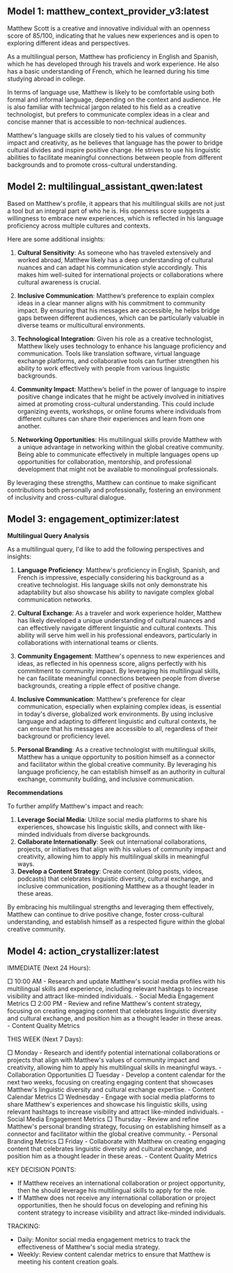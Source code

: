 

## Model 1: matthew_context_provider_v3:latest

Matthew Scott is a creative and innovative individual with an openness score of 85/100, indicating that he values new experiences and is open to exploring different ideas and perspectives.

As a multilingual person, Matthew has proficiency in English and Spanish, which he has developed through his travels and work experience. He also has a basic understanding of French, which he learned during his time studying abroad in college.

In terms of language use, Matthew is likely to be comfortable using both formal and informal language, depending on the context and audience. He is also familiar with technical jargon related to his field as a creative technologist, but prefers to communicate complex ideas in a clear and concise manner that is accessible to non-technical audiences.

Matthew's language skills are closely tied to his values of community impact and creativity, as he believes that language has the power to bridge cultural divides and inspire positive change. He strives to use his linguistic abilities to facilitate meaningful connections between people from different backgrounds and to promote cross-cultural understanding.

## Model 2: multilingual_assistant_qwen:latest

Based on Matthew's profile, it appears that his multilingual skills are not just a tool but an integral part of who he is. His openness score suggests a willingness to embrace new experiences, which is reflected in his language proficiency across multiple cultures and contexts.

Here are some additional insights:

1. **Cultural Sensitivity**: As someone who has traveled extensively and worked abroad, Matthew likely has a deep understanding of cultural nuances and can adapt his communication style accordingly. This makes him well-suited for international projects or collaborations where cultural awareness is crucial.

2. **Inclusive Communication**: Matthew’s preference to explain complex ideas in a clear manner aligns with his commitment to community impact. By ensuring that his messages are accessible, he helps bridge gaps between different audiences, which can be particularly valuable in diverse teams or multicultural environments.

3. **Technological Integration**: Given his role as a creative technologist, Matthew likely uses technology to enhance his language proficiency and communication. Tools like translation software, virtual language exchange platforms, and collaborative tools can further strengthen his ability to work effectively with people from various linguistic backgrounds.

4. **Community Impact**: Matthew’s belief in the power of language to inspire positive change indicates that he might be actively involved in initiatives aimed at promoting cross-cultural understanding. This could include organizing events, workshops, or online forums where individuals from different cultures can share their experiences and learn from one another.

5. **Networking Opportunities**: His multilingual skills provide Matthew with a unique advantage in networking within the global creative community. Being able to communicate effectively in multiple languages opens up opportunities for collaboration, mentorship, and professional development that might not be available to monolingual professionals.

By leveraging these strengths, Matthew can continue to make significant contributions both personally and professionally, fostering an environment of inclusivity and cross-cultural dialogue.

## Model 3: engagement_optimizer:latest

**Multilingual Query Analysis**

As a multilingual query, I'd like to add the following perspectives and insights:

1. **Language Proficiency**: Matthew's proficiency in English, Spanish, and French is impressive, especially considering his background as a creative technologist. His language skills not only demonstrate his adaptability but also showcase his ability to navigate complex global communication networks.

2. **Cultural Exchange**: As a traveler and work experience holder, Matthew has likely developed a unique understanding of cultural nuances and can effectively navigate different linguistic and cultural contexts. This ability will serve him well in his professional endeavors, particularly in collaborations with international teams or clients.

3. **Community Engagement**: Matthew's openness to new experiences and ideas, as reflected in his openness score, aligns perfectly with his commitment to community impact. By leveraging his multilingual skills, he can facilitate meaningful connections between people from diverse backgrounds, creating a ripple effect of positive change.

4. **Inclusive Communication**: Matthew's preference for clear communication, especially when explaining complex ideas, is essential in today's diverse, globalized work environments. By using inclusive language and adapting to different linguistic and cultural contexts, he can ensure that his messages are accessible to all, regardless of their background or proficiency level.

5. **Personal Branding**: As a creative technologist with multilingual skills, Matthew has a unique opportunity to position himself as a connector and facilitator within the global creative community. By leveraging his language proficiency, he can establish himself as an authority in cultural exchange, community building, and inclusive communication.

**Recommendations**

To further amplify Matthew's impact and reach:

1. **Leverage Social Media**: Utilize social media platforms to share his experiences, showcase his linguistic skills, and connect with like-minded individuals from diverse backgrounds.
2. **Collaborate Internationally**: Seek out international collaborations, projects, or initiatives that align with his values of community impact and creativity, allowing him to apply his multilingual skills in meaningful ways.
3. **Develop a Content Strategy**: Create content (blog posts, videos, podcasts) that celebrates linguistic diversity, cultural exchange, and inclusive communication, positioning Matthew as a thought leader in these areas.

By embracing his multilingual strengths and leveraging them effectively, Matthew can continue to drive positive change, foster cross-cultural understanding, and establish himself as a respected figure within the global creative community.

## Model 4: action_crystallizer:latest

IMMEDIATE (Next 24 Hours):

□ 10:00 AM - Research and update Matthew's social media profiles with his multilingual skills and experience, including relevant hashtags to increase visibility and attract like-minded individuals. - Social Media Engagement Metrics
□ 2:00 PM - Review and refine Matthew's content strategy, focusing on creating engaging content that celebrates linguistic diversity and cultural exchange, and position him as a thought leader in these areas. - Content Quality Metrics

THIS WEEK (Next 7 Days):

□ Monday - Research and identify potential international collaborations or projects that align with Matthew's values of community impact and creativity, allowing him to apply his multilingual skills in meaningful ways. - Collaboration Opportunities
□ Tuesday - Develop a content calendar for the next two weeks, focusing on creating engaging content that showcases Matthew's linguistic diversity and cultural exchange expertise. - Content Calendar Metrics
□ Wednesday - Engage with social media platforms to share Matthew's experiences and showcase his linguistic skills, using relevant hashtags to increase visibility and attract like-minded individuals. - Social Media Engagement Metrics
□ Thursday - Review and refine Matthew's personal branding strategy, focusing on establishing himself as a connector and facilitator within the global creative community. - Personal Branding Metrics
□ Friday - Collaborate with Matthew on creating engaging content that celebrates linguistic diversity and cultural exchange, and position him as a thought leader in these areas. - Content Quality Metrics

KEY DECISION POINTS:

* If Matthew receives an international collaboration or project opportunity, then he should leverage his multilingual skills to apply for the role.
* If Matthew does not receive any international collaboration or project opportunities, then he should focus on developing and refining his content strategy to increase visibility and attract like-minded individuals.

TRACKING:

* Daily: Monitor social media engagement metrics to track the effectiveness of Matthew's social media strategy.
* Weekly: Review content calendar metrics to ensure that Matthew is meeting his content creation goals.
